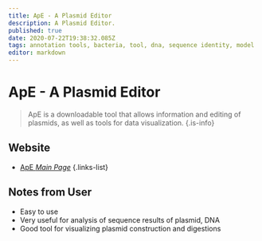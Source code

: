 ```yaml
---
title: ApE - A Plasmid Editor
description: A Plasmid Editor.
published: true
date: 2020-07-22T19:38:32.085Z
tags: annotation tools, bacteria, tool, dna, sequence identity, model
editor: markdown
---
```


# ApE - A Plasmid Editor

> ApE is a downloadable tool that allows information and editing of plasmids, as well as tools for data visualization.
 {.is-info}

 

## Website 

- [ApE *Main Page*](https://jorgensen.biology.utah.edu/wayned/ape/)
 {.links-list}

 ## Notes from User
 - Easy to use 
 - Very useful for analysis of sequence results of plasmid, DNA
 - Good tool for visualizing plasmid construction and digestions
